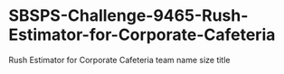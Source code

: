 # SBSPS-Challenge-9465-Rush-Estimator-for-Corporate-Cafeteria
Rush Estimator for Corporate Cafeteria
team name
size
title

